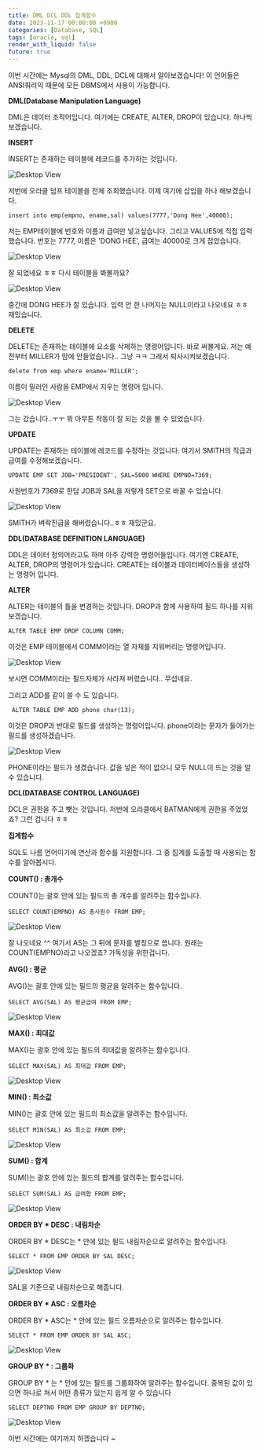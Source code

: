 ```yaml
---
title: DML DCL DDL 집계함수
date: 2023-11-17 00:00:00 +0900
categories: [Database, SQL]
tags: [oracle, sql]
render_with_liquid: false
future: true
---
```


이번 시간에는 Mysql의 DML, DDL, DCL에 대해서 알아보겠습니다! 이 언어들은 ANSI쿼리익 때문에 모든 DBMS에서 사용이 가능합니다.

**DML(Database Manipulation Language)**

DML은 데이터 조작어입니다. 여기에는 CREATE, ALTER, DROP이 있습니다. 하나씩 보겠습니다.

**INSERT**

INSERT는 존재하는 테이블에 레코드를 추가하는 것입니다.

![Desktop View](/assets/img/Database/SQL/DML-DDL-DCL/1.png)

저번에 오라클 덤프 테이블을 전체 조회했습니다. 이제 여기에 삽입을 하나 해보겠습니다.

```
insert into emp(empno, ename,sal) values(7777,'Dong Hee',40000);
```

저는 EMP테이블에 번호와 이름과 급여만 넣고싶습니다. 그리고 VALUES에 직접 입력했습니다. 번호는 7777, 이름은 'DONG HEE', 급여는 40000로 크게 잡았습니다.

![Desktop View](/assets/img/Database/SQL/DML-DDL-DCL/2.png)

잘 되었네요 ㅎㅎ 다시 테이블을 봐볼까요?

![Desktop View](/assets/img/Database/SQL/DML-DDL-DCL/3.png)

중간에 DONG HEE가 잘 있습니다. 입력 안 한 나머지는 NULL이라고 나오네요 ㅎㅎ 재밌습니다.

**DELETE**

DELETE는 존재하는 테이블에 요소를 삭제하는 명령어입니다. 바로 써볼게요. 저는 예전부터 MILLER가 맘에 안들었습니다.. 그냥 ㅋㅋ 그래서 퇴사시켜보겠습니다.

```
delete from emp where ename='MILLER';
```

이름이 밀러인 사람을 EMP에서 지우는 명령어 입니다.

![Desktop View](/assets/img/Database/SQL/DML-DDL-DCL/4.png)

그는 갔습니다..ㅜㅜ 뭐 아무튼 작동이 잘 되는 것을 볼 수 있었습니다.

**UPDATE**

UPDATE는 존재하는 테이블에 레코드를 수정하는 것입니다. 여기서 SMITH의 직급과 급여를 수정해보겠습니다.

```
UPDATE EMP SET JOB='PRESIDENT', SAL=5000 WHERE EMPNO=7369;
```

사원번호가 7369로 한담 JOB과 SAL을 저렇게 SET으로 바꿀 수 있습니다.

![Desktop View](/assets/img/Database/SQL/DML-DDL-DCL/5.png)

SMITH가 벼락진급을 해버렸습니다..ㅎㅎ 재밌군요.

**DDL(DATABASE DEFINITION LANGUAGE)**

DDL은 데이터 정의어라고도 하며 아주 강력한 명령어들입니다. 여기엔 CREATE, ALTER, DROP의 명령어가 있습니다. CREATE는 테이블과 데이터베이스들을 생성하는 명령어 입니다.

**ALTER**

ALTER는 테이블의 틀을 변경하는 것입니다. DROP과 함께 사용하여 필드 하나를 지워보겠습니다.

```
ALTER TABLE EMP DROP COLUMN COMM;
```

이것은 EMP 테이블에서 COMM이라는 열 자체를 지워버리는 명령어입니다.

![Desktop View](/assets/img/Database/SQL/DML-DDL-DCL/6.png)

보시면 COMM이라는 필드자체가 사라져 버렸습니다.. 무섭네요.

그리고 ADD를 같이 쓸 수 도 있습니다.

```
 ALTER TABLE EMP ADD phone char(13);
```

이것은 DROP과 반대로 필드를 생성하는 명령어입니다. phone이라는 문자가 들어가는 필드를 생성하겠습니다.

![Desktop View](/assets/img/Database/SQL/DML-DDL-DCL/7.png)

PHONE이라는 필드가 생겼습니다. 값을 넣은 적이 없으니 모두 NULL이 뜨는 것을 알 수 있습니다.

**DCL(DATABASE CONTROL LANGUAGE)**

DCL은 권한을 주고 뺏는 것입니다. 저번에 오라클에서 BATMAN에게 권한을 주었었죠? 그런 겁니다 ㅎㅎ

**집계함수**

SQL도 나름 언어이기에 연산과 함수를 지원합니다. 그 중 집계를 도출할 때 사용되는 함수를 알아봅시다.

**COUNT() : 총개수**

COUNT()는 괄호 안에 있는 필드의 총 개수를 알려주는 함수입니다.

```
SELECT COUNT(EMPNO) AS 총사원수 FROM EMP;
```

![Desktop View](/assets/img/Database/SQL/DML-DDL-DCL/8.png)

잘 나오네요 ^^ 여기서 AS는 그 뒤에 문자를 별칭으로 씁니다. 원래는 COUNT(EMPNO)라고 나오겠죠? 가독성을 위한겁니다.

**AVG() : 평균**

AVG()는 괄호 안에 있는 필드의 평균을 알려주는 함수입니다.

```
SELECT AVG(SAL) AS 평균급여 FROM EMP;
```

![Desktop View](/assets/img/Database/SQL/DML-DDL-DCL/9.png)

**MAX() : 최대값**

MAX()는 괄호 안에 있는 필드의 최대값을 알려주는 함수입니다.

```
SELECT MAX(SAL) AS 최대값 FROM EMP;
```

![Desktop View](/assets/img/Database/SQL/DML-DDL-DCL/10.png)

**MIN() : 최소값**

MIN()는 괄호 안에 있는 필드의 최소값을 알려주는 함수입니다.

```
SELECT MIN(SAL) AS 최소값 FROM EMP;
```

![Desktop View](/assets/img/Database/SQL/DML-DDL-DCL/11.png)

**SUM() : 합계**

SUM()는 괄호 안에 있는 필드의 합계를 알려주는 함수입니다.

```
SELECT SUM(SAL) AS 급여합 FROM EMP;
```

![Desktop View](/assets/img/Database/SQL/DML-DDL-DCL/12.png)

**ORDER BY \* DESC : 내림차순**

ORDER BY \* DESC는 \* 안에 있는 필드 내림차순으로 알려주는 함수입니다.

```
SELECT * FROM EMP ORDER BY SAL DESC;
```

![Desktop View](/assets/img/Database/SQL/DML-DDL-DCL/13.png)

SAL을 기준으로 내림차순으로 해줍니다.

**ORDER BY \* ASC : 오름차순**

ORDER BY \* ASC는 \* 안에 있는 필드 오름차순으로 알려주는 함수입니다.

```
SELECT * FROM EMP ORDER BY SAL ASC;
```

![Desktop View](/assets/img/Database/SQL/DML-DDL-DCL/14.png)

**GROUP BY \* : 그룹화**

GROUP BY \* 는 \* 안에 있는 필드를 그룹화하여 알려주는 함수입니다. 중복된 값이 있으면 하나로 쳐서 어떤 종류가 있는지 쉽게 알 수 있습니다

```
SELECT DEPTNO FROM EMP GROUP BY DEPTNO;
```

![Desktop View](/assets/img/Database/SQL/DML-DDL-DCL/15.png)

이번 시간에는 여기까지 하겠습니다 ~